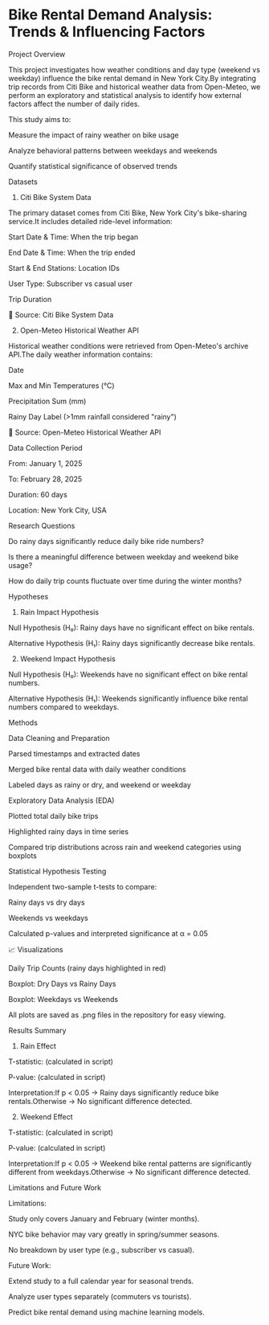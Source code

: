 # Bike Rental Demand Analysis: Trends & Influencing Factors

Project Overview

This project investigates how weather conditions and day type (weekend vs weekday) influence the bike rental demand in New York City.By integrating trip records from Citi Bike and historical weather data from Open-Meteo, we perform an exploratory and statistical analysis to identify how external factors affect the number of daily rides.

This study aims to:

Measure the impact of rainy weather on bike usage

Analyze behavioral patterns between weekdays and weekends

Quantify statistical significance of observed trends

Datasets

1. Citi Bike System Data

The primary dataset comes from Citi Bike, New York City's bike-sharing service.It includes detailed ride-level information:

Start Date & Time: When the trip began

End Date & Time: When the trip ended

Start & End Stations: Location IDs

User Type: Subscriber vs casual user

Trip Duration

📌 Source: Citi Bike System Data

2. Open-Meteo Historical Weather API

Historical weather conditions were retrieved from Open-Meteo's archive API.The daily weather information contains:

Date

Max and Min Temperatures (°C)

Precipitation Sum (mm)

Rainy Day Label (>1mm rainfall considered "rainy")

📌 Source: Open-Meteo Historical Weather API

Data Collection Period

From: January 1, 2025

To: February 28, 2025

Duration: 60 days

Location: New York City, USA

Research Questions

Do rainy days significantly reduce daily bike ride numbers?

Is there a meaningful difference between weekday and weekend bike usage?

How do daily trip counts fluctuate over time during the winter months?

Hypotheses

1. Rain Impact Hypothesis

Null Hypothesis (H₀): Rainy days have no significant effect on bike rentals.

Alternative Hypothesis (H₁): Rainy days significantly decrease bike rentals.

2. Weekend Impact Hypothesis

Null Hypothesis (H₀): Weekends have no significant effect on bike rental numbers.

Alternative Hypothesis (H₁): Weekends significantly influence bike rental numbers compared to weekdays.

Methods

Data Cleaning and Preparation

Parsed timestamps and extracted dates

Merged bike rental data with daily weather conditions

Labeled days as rainy or dry, and weekend or weekday

Exploratory Data Analysis (EDA)

Plotted total daily bike trips

Highlighted rainy days in time series

Compared trip distributions across rain and weekend categories using boxplots

Statistical Hypothesis Testing

Independent two-sample t-tests to compare:

Rainy days vs dry days

Weekends vs weekdays

Calculated p-values and interpreted significance at α = 0.05

📈 Visualizations

Daily Trip Counts (rainy days highlighted in red)

Boxplot: Dry Days vs Rainy Days

Boxplot: Weekdays vs Weekends

All plots are saved as .png files in the repository for easy viewing.

Results Summary

1. Rain Effect

T-statistic: (calculated in script)

P-value: (calculated in script)

Interpretation:If p < 0.05 → Rainy days significantly reduce bike rentals.Otherwise → No significant difference detected.

2. Weekend Effect

T-statistic: (calculated in script)

P-value: (calculated in script)

Interpretation:If p < 0.05 → Weekend bike rental patterns are significantly different from weekdays.Otherwise → No significant difference detected.

Limitations and Future Work

Limitations:

Study only covers January and February (winter months).

NYC bike behavior may vary greatly in spring/summer seasons.

No breakdown by user type (e.g., subscriber vs casual).

Future Work:

Extend study to a full calendar year for seasonal trends.

Analyze user types separately (commuters vs tourists).

Predict bike rental demand using machine learning models.
